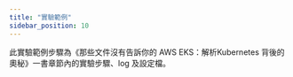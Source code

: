 ```yaml
---
title: "實驗範例"
sidebar_position: 10
---
```


此實驗範例步驟為《那些文件沒有告訴你的 AWS EKS：解析Kubernetes 背後的奧秘》一書章節內的實驗步驟、log 及設定檔。
